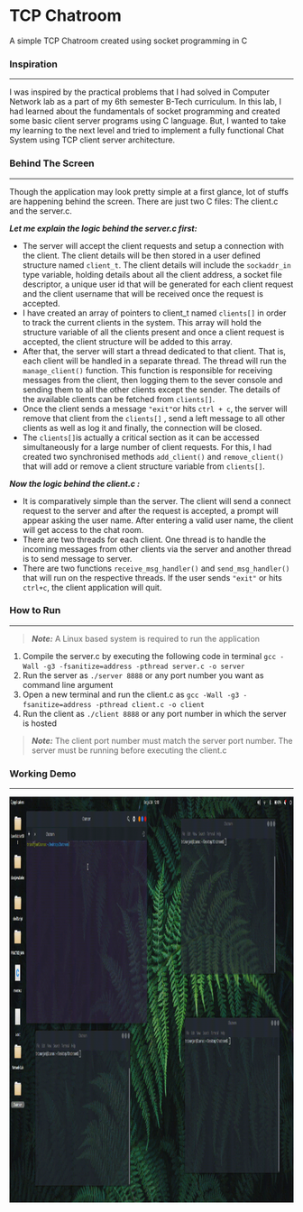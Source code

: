 # TCP Chatroom
A simple TCP Chatroom created using socket programming in C
### Inspiration
-------------
I was inspired by the practical problems that I had solved in Computer Network lab as a part of my 6th semester B-Tech curriculum. In this lab, I had learned about the fundamentals of socket programming and created some basic client server programs using C language. But, I wanted to take my learning to the next level and tried to implement a fully functional Chat System using TCP client server architecture.

### Behind The Screen
-------
Though the application may look pretty simple at a first glance, lot of stuffs are happening behind the screen.
There are just two C files: The client.c and the server.c. 

***Let me explain the logic behind the server.c first:***

- The server will accept the client requests and setup a connection with the client. The client details will be then stored in a user defined structure named `client_t`. The client details will include the `sockaddr_in` type variable, holding details about all the client address, a socket file descriptor, a unique user id that will be generated for each client request and the client username that will be received once the request is accepted.
- I have created an array of pointers to client_t named `clients[]` in order to track the current clients in the system. This array will hold the structure variable of all the clients present and once a client request is accepted, the client structure will be added to this array.
- After that, the server will start a thread dedicated to that client. That is, each client will be handled in a separate thread. The thread will run the `manage_client()` function. This function is responsible for receiving messages from the client, then logging them to the sever console and sending them to all the other clients except the sender. The details of the available clients can be fetched from `clients[]`.
- Once the client sends a message `"exit"`or hits `ctrl + c`, the server will remove that client from the `clients[]` , send a left message to all other clients as well as log it and finally, the connection will be closed.
- The `clients[]`is actually a critical section as it can be accessed simultaneously for a large number of client requests. For this, I had created two synchronised methods `add_client()` and `remove_client()` that will add or remove a client structure variable from `clients[]`.

***Now the logic behind the client.c :***

- It is comparatively simple than the server. The client will send a connect request to the server and after the request is accepted, a prompt will appear asking the user name. After entering a valid user name, the client will get access to the chat room.
- There are two threads for each client. One thread is to handle the incoming messages from other clients via the server and another thread is to send message to server.
- There are two functions `receive_msg_handler()` and `send_msg_handler()` that will run on the respective threads. If the user sends `"exit"` or hits `ctrl+c`, the client application will quit. 

### How to Run
----
>***Note:*** A Linux based system is required to run the application

1. Compile the server.c by executing the following code in terminal `gcc -Wall -g3 -fsanitize=address -pthread server.c -o server`
2. Run the server as `./server 8888` or any port number you want as command line argument
3. Open a new terminal and run the client.c as `gcc -Wall -g3 -fsanitize=address -pthread client.c -o client`
4. Run the client as `./client 8888` or any port number in which the server is hosted

>***Note:*** The client port number must match the server port number. The server must be running before executing the client.c

### Working Demo
-----
<img src ="https://github.com/trinonandi/TCP_chatroom_in_C/blob/main/demo.gif" alt="demo.gif" width="1024" height="720" />
